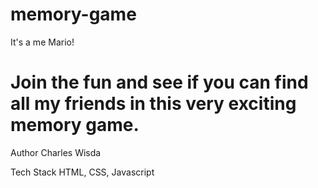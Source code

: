 # memory-game
It's a me Mario! 
# Join the fun and see if you can find all my friends in this very exciting memory game. 

Author 
Charles Wisda 

Tech Stack
HTML, CSS, Javascript
